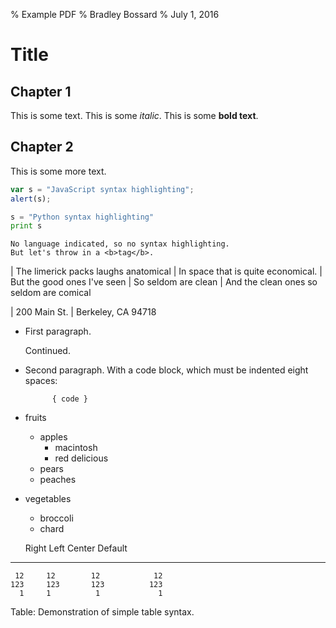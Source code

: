 % Example PDF
% Bradley Bossard
% July 1, 2016

Title
=====

Chapter 1
---------

This is some text.  This is some _italic_.  This is some **bold text**.

Chapter 2
---------

This is some more text.


```javascript
var s = "JavaScript syntax highlighting";
alert(s);
```
 
```python
s = "Python syntax highlighting"
print s
```
 
```
No language indicated, so no syntax highlighting. 
But let's throw in a <b>tag</b>.
```


| The limerick packs laughs anatomical
| In space that is quite economical.
|    But the good ones I've seen
|    So seldom are clean
| And the clean ones so seldom are comical

| 200 Main St.
| Berkeley, CA 94718


* First paragraph.

	Continued.

* Second paragraph. With a code block, which must be indented
	eight spaces:

			{ code }


* fruits
    + apples
        - macintosh
        - red delicious
    + pears
    + peaches
* vegetables
    + broccoli
    + chard

  Right     Left     Center     Default
-------     ------ ----------   -------
     12     12        12            12
    123     123       123          123
      1     1          1             1

Table:  Demonstration of simple table syntax.

